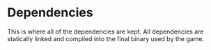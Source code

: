 # Dependencies

This is where all of the dependencies are kept. All dependencies are statically linked and compiled into the final binary used by the game.